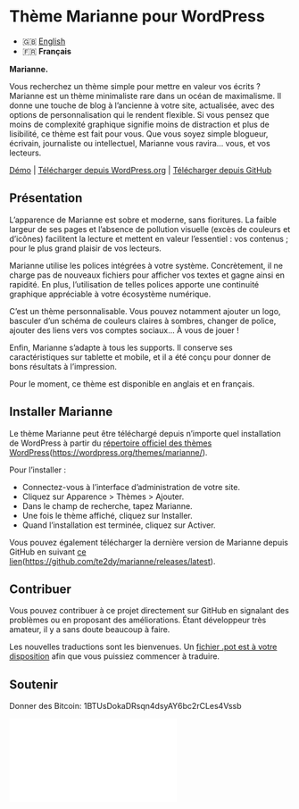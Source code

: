 # Thème Marianne pour WordPress

- 🇬🇧 [English](/.github/README.md)
- 🇫🇷 **Français**

**Marianne.**

Vous recherchez un thème simple pour mettre en valeur vos écrits ? Marianne est un thème minimaliste rare dans un océan de maximalisme. Il donne une touche de blog à l’ancienne à votre site, actualisée, avec des options de personnalisation qui le rendent flexible. Si vous pensez que moins de complexité graphique signifie moins de distraction et plus de lisibilité, ce thème est fait pour vous. Que vous soyez simple blogueur, écrivain, journaliste ou intellectuel, Marianne vous ravira… vous, et vos lecteurs.

[Démo](https://chezteddy.fr) | [Télécharger depuis WordPress.org](https://fr.wordpress.org/themes/marianne/) | [Télécharger depuis GitHub](https://github.com/te2dy/marianne/releases/latest)

## Présentation

L’apparence de Marianne est sobre et moderne, sans fioritures. La faible largeur de ses pages et l’absence de pollution visuelle (excès de couleurs et d’icônes) facilitent la lecture et mettent en valeur l’essentiel : vos contenus ; pour le plus grand plaisir de vos lecteurs.

Marianne utilise les polices intégrées à votre système. Concrètement, il ne charge pas de nouveaux fichiers pour afficher vos textes et gagne ainsi en rapidité. En plus, l’utilisation de telles polices apporte une continuité graphique appréciable à votre écosystème numérique.

C’est un thème personnalisable. Vous pouvez notamment ajouter un logo, basculer d’un schéma de couleurs claires à sombres, changer de police, ajouter des liens vers vos comptes sociaux… À vous de jouer !

Enfin, Marianne s’adapte à tous les supports. Il conserve ses caractéristiques sur tablette et mobile, et il a été conçu pour donner de bons résultats à l’impression.

Pour le moment, ce thème est disponible en anglais et en français.

## Installer Marianne

Le thème Marianne peut être téléchargé depuis n’importe quel installation de WordPress à partir du [répertoire officiel des thèmes WordPress](#)(https://wordpress.org/themes/marianne/).

Pour l’installer :
- Connectez-vous à l’interface d’administration de votre site.
- Cliquez sur Apparence \> Thèmes \> Ajouter.
- Dans le champ de recherche, tapez Marianne.
- Une fois le thème affiché, cliquez sur Installer.
- Quand l’installation est terminée, cliquez sur Activer.

Vous pouvez également télécharger la dernière version de Marianne depuis GitHub en suivant [ce lien](#)(https://github.com/te2dy/marianne/releases/latest).

## Contribuer

Vous pouvez contribuer à ce projet directement sur GitHub en signalant des problèmes ou en proposant des améliorations. Étant développeur très amateur, il y a sans doute beaucoup à faire.

Les nouvelles traductions sont les bienvenues. Un [fichier .pot est à votre disposition](/languages/marianne.pot) afin que vous puissiez commencer à traduire.

## Soutenir

Donner des Bitcoin: 1BTUsDokaDRsqn4dsyAY6bc2rCLes4Vssb

![Code QR Bitcoin](/.github/btc-qr-code.md)
